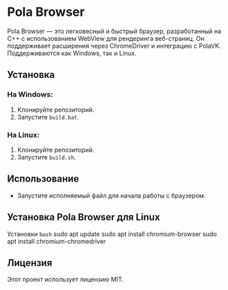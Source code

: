 # Pola Browser

Pola Browser — это легковесный и быстрый браузер, разработанный на C++ с использованием WebView для рендеринга веб-страниц. Он поддерживает расширения через ChromeDriver и интеграцию с PolaVK. Поддерживаются как Windows, так и Linux.

## Установка

### На Windows:
1. Клонируйте репозиторий.
2. Запустите `build.bat`.

### На Linux:
1. Клонируйте репозиторий.
2. Запустите `build.sh`.

## Использование

- Запустите исполняемый файл для начала работы с браузером.

## Установка Pola Browser для Linux

Установки
   ```bash```
   sudo apt update
   sudo apt install chromium-browser
   sudo apt install chromium-chromedriver

## Лицензия

Этот проект использует лицензию MIT.
